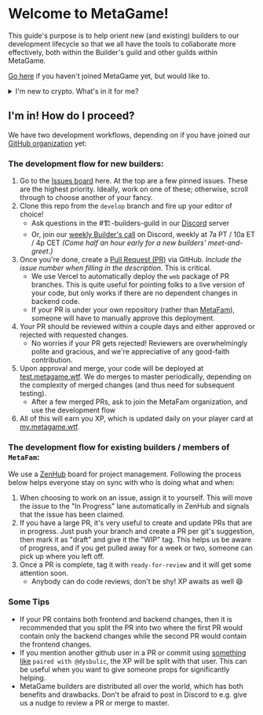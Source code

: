 # Welcome to MetaGame!

This guide's purpose is to help orient new (and existing) builders to our development lifecycle so that we all have the tools to collaborate more effectively, both within the Builder's guild and other guilds within MetaGame.

[Go here](https://wiki.metagame.wtf/docs/enter-metagame/join-metagame) if you haven't joined MetaGame yet, but would like to.

<details>
  <summary>I'm new to crypto. What's in it for me?</summary>
  
  There are seemingly infinite open source projects out there. The vast majority of contributors to these projects receive no monetary compensation whatsoever. They do it because they love it.

MetaGame does it better. We also love what we do, but we get paid for our contributions too! We have our own (crypto)currency backing the community, and through GitHub's API, most activity in GitHub is automatically accounted for! That means that once you are registered (an Ethereum address is required), you will earn "XP" for pull requests, new issues, code reviews, etc, which is then included in a monthly calculation to issue ("mint") new currency. This currency can then be exchanged for ETH and traded for USD or your currency of choice, or held as an investment in the community / project.

See [this document](https://docs.google.com/document/d/1MQX_SVndyXrHazzSN6MyfwxWm9bmd2tbwBl9Yeii96I) for much more detail.

</details>

## I'm in! How do I proceed?

We have two development workflows, depending on if you have joined our [GitHub organization](https://github.com/MetaFam) yet:

### The development flow for new builders:

1. Go to the [Issues board](https://github.com/MetaFam/TheGame/issues) here. At the top are a few pinned issues. These are the highest priority. Ideally, work on one of these; otherwise, scroll through to choose another of your fancy.
1. Clone this repo from the `develop` branch and fire up your editor of choice!
   - Ask questions in the #🏗-builders-guild in our [Discord](https://discord.gg/63CPM9nQAZ) server
   - Or, join our [weekly Builder's call](https://calendar.google.com/calendar/u/0/embed?src=nih59ktgafmm64ed4qk6ue8vv4@group.calendar.google.com&ctz=Europe/Belgrade) on Discord, weekly at 7a PT / 10a ET / 4p CET _(Come half an hour early for a new builders’ meet-and-greet.)_
1. Once you're done, create a [Pull Request (PR)](https://github.com/MetaFam/TheGame/pulls) via GitHub. _Include the issue number when filling in the description._ This is critical.
   - We use Vercel to automatically deploy the `web` package of PR branches. This is quite useful for pointing folks to a live version of your code, but only works if there are no dependent changes in backend code.
   - If your PR is under your own repository (rather than [MetaFam](https://github.com/MetaFam)), someone will have to manually approve this deployment.
1. Your PR should be reviewed within a couple days and either approved or rejected with requested changes.
   - No worries if your PR gets rejected! Reviewers are overwhelmingly polite and gracious, and we're appreciative of any good-faith contribution.
1. Upon approval and merge, your code will be deployed at [test.metagame.wtf](https://test.metagame.wtf). We do merges to master periodically, depending on the complexity of merged changes (and thus need for subsequent testing).
   - After a few merged PRs, ask to join the MetaFam organization, and use the development flow
1. All of this will earn you XP, which is updated daily on your player card at [my.metagame.wtf](https://my.metagame.wtf).

### The development flow for existing builders / members of `MetaFam`:

We use a [ZenHub](https://app.zenhub.com/workspaces/metaos-6012e782d1bec10015d7f4e5/board?repos=255885896) board for project management. Following the process below helps everyone stay on sync with who is doing what and when:

1. When choosing to work on an issue, assign it to yourself. This will move the issue to the "In Progress" lane automatically in ZenHub and signals that the issue has been claimed.
1. If you have a large PR, it's very useful to create and update PRs that are in progress. Just push your branch and create a PR per git's suggestion, then mark it as "draft" and give it the "WIP" tag. This helps us be aware of progress, and if you get pulled away for a week or two, someone can pick up where you left off.
1. Once a PR is complete, tag it with `ready-for-review` and it will get some attention soon.
   - Anybody can do code reviews, don't be shy! XP awaits as well 😄

### Some Tips

- If your PR contains both frontend and backend changes, then it is recommended that you split the PR into two where the first PR would contain only the backend changes while the second PR would contain the frontend changes.
- If you mention another github user in a PR or commit using [something like](https://sourcecred.io/docs/beta/plugins/github#edges) `paired with @dysbulic`, the XP will be split with that user. This can be useful when you want to give someone props for significantly helping.
- MetaGame builders are distributed all over the world, which has both benefits and drawbacks. Don't be afraid to post in Discord to e.g. give us a nudge to review a PR or merge to master.
